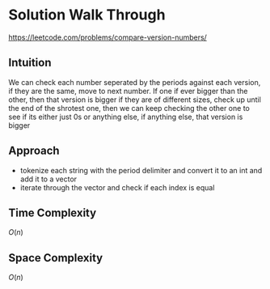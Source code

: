 # Solution Walk Through
https://leetcode.com/problems/compare-version-numbers/

## Intuition
We can check each number seperated by the periods against each version, if they are the same, move to next number. If one if ever bigger than the other, then that version is bigger
if they are of different sizes, check up until the end of the shrotest one, then we can keep checking the other one to see if its either just 0s or anything else, if anything else, that version is bigger

## Approach
- tokenize each string with the period delimiter and convert it to an int and add it to a vector
- iterate through the vector and check if each index is equal

## Time Complexity
$O(n)$

## Space Complexity
$O(n)$
